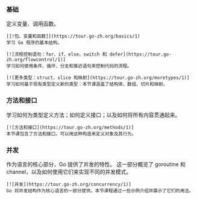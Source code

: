 ### 基础
定义变量、调用函数。
~~~
[[!包、变量和函数]](https://tour.go-zh.org/basics/1)
学习 Go 程序的基本结构。
~~~
~~~
[![流程控制语句：for、if、else、switch 和 defer](https://tour.go-zh.org/flowcontrol/1)]
学习如何使用条件、循环、分支和推迟语句来控制代码的流程。
~~~
~~~
[![更多类型：struct、slice 和映射](https://tour.go-zh.org/moretypes/1)]
学习如何基于现有类型定义新的类型：本节课涵盖了结构体、数组、切片和映射。
~~~

### 方法和接口
学习如何为类型定义方法；如何定义接口；以及如何将所有内容贯通起来。
~~~
[![方法和接口](https://tour.go-zh.org/methods/1)]
本节课包含了方法和接口，可以用这种构造来定义对象及其行为。
~~~

### 并发
作为语言的核心部分，Go 提供了并发的特性。
这一部分概览了 goroutine 和 channel，以及如何使用它们来实现不同的并发模式。

~~~
[![并发](https://tour.go-zh.org/concurrency/1)]
Go 将并发结构作为核心语言的一部分提供。本节课程通过一些示例介绍并展示了它们的用法。
~~~